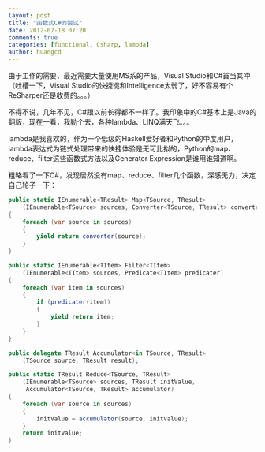 ```yaml
---
layout: post
title: "函数式C#的尝试"
date: 2012-07-18 07:20
comments: true
categories: [functional, Csharp, lambda]
author: huangcd
---
```


由于工作的需要，最近需要大量使用MS系的产品，Visual Studio和C#首当其冲（吐槽一下，Visual Studio的快捷键和Intelligence太弱了，好不容易有个ReSharper还是收费的。。。）

不得不说，几年不见，C#跟以前长得都不一样了。我印象中的C#基本上是Java的翻版，现在一看，我勒个去，各种lambda、LINQ满天飞。。。

<!--more-->

lambda是我喜欢的，作为一个低级的Haskell爱好者和Python的中度用户，lambda表达式为链式处理带来的快捷体验是无可比拟的，Python的map、reduce、filter这些函数式方法以及Generator Expression是谁用谁知道啊。

粗略看了一下C#，发现居然没有map、reduce、filter几个函数，深感无力，决定自己轮子一下：

``` csharp functional C#
public static IEnumerable<TResult> Map<TSource, TResult>
    (IEnumerable<TSource> sources, Converter<TSource, TResult> converter)
{
    foreach (var source in sources)
    {
        yield return converter(source);
    }
}

public static IEnumerable<TItem> Filter<TItem>
    (IEnumerable<TItem> sources, Predicate<TItem> predicater)
{
    foreach (var item in sources)
    {
        if (predicater(item))
        {
            yield return item;
        }
    }
}

public delegate TResult Accumulator<in TSource, TResult>
    (TSource source, TResult result);

public static TResult Reduce<TSource, TResult>
    (IEnumerable<TSource> sources, TResult initValue, 
     Accumulator<TSource, TResult> accumulator)
{
    foreach (var source in sources)
    {
        initValue = accumulator(source, initValue);
    }
    return initValue;
}
```

